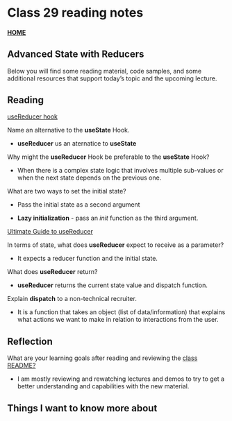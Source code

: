 # Class 29 reading notes

#### [HOME](https://cesarderio.github.io/reading-notes/)

## Advanced State with Reducers

Below you will find some reading material, code samples, and some additional resources that support today’s topic and the upcoming lecture.

## Reading

[useReducer hook](https://reactjs.org/docs/hooks-reference.html#usereducer)

Name an alternative to the **useState** Hook.

* **useReducer** us an aternatice to **useState**

Why might the **useReducer** Hook be preferable to the **useState** Hook?

* When there is a complex state logic that involves multiple sub-values or when the next state depends on the previous one.

What are two ways to set the initial state?

* Pass the initial state as a second argument

* **Lazy initialization** - pass an *init* function as the third argument.

[Ultimate Guide to useReducer](https://blog.logrocket.com/guide-to-react-usereducer-hook/)

In terms of state, what does **useReducer** expect to receive as a parameter?

* It expects a reducer function and the initial state.

What does **useReducer** return?

* **useReducer** returns the current state value and dispatch function.

Explain **dispatch** to a non-technical recruiter.

* It is a function that takes an object (list of data/information) that explains what actions we want to make in relation to interactions from the user.

## Reflection

What are your learning goals after reading and reviewing the [class README?](https://codefellows.github.io/code-401-javascript-guide/curriculum/class-29/)

* I am mostly reviewing and rewatching lectures and demos to try to get a better understanding and capabilities with the new material.

## Things I want to know more about
